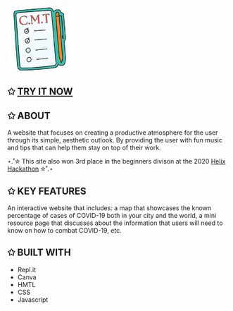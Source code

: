 <img src="logo.png" alt="isolated" width="150"/>

## ✩ [TRY IT NOW](https://0becfad0-d210-4267-beff-f280d3e401a3-00-2gezvzr1ya50k.spock.replit.dev/)

## ✩ ABOUT
A website that focuses on creating a productive atmosphere for the user through its simple, 
aesthetic outlook. By providing the user with fun music and tips that can help them stay on top of their work.

⋆.˚✮ This site also won 3rd place in the beginners divison at the 2020 [Helix Hackathon](https://www.helixhacks.com/#results) ✮˚.⋆

## ✩ KEY FEATURES
An interactive website that includes: a map that showcases the known percentage of cases of COVID-19 both in your city and the world, 
a mini resource page that discusses about the information that users will need to know on how to combat COVID-19, etc.

## ✩ BUILT WITH
- Repl.it
- Canva
- HMTL 
- CSS
- Javascript

